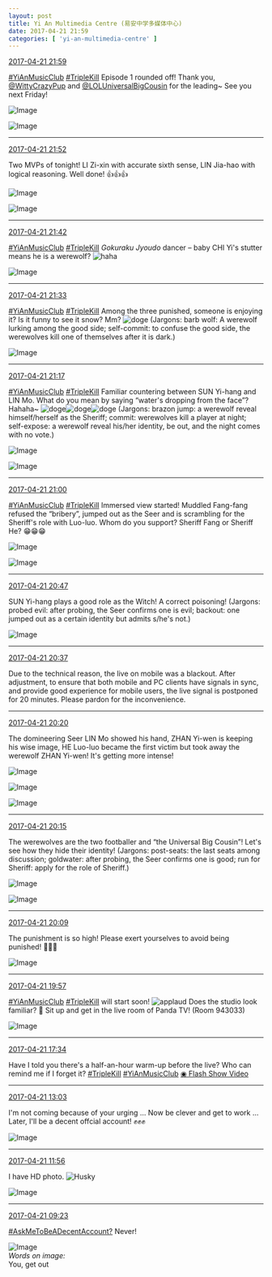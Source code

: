 ```yaml
---
layout: post
title: Yi An Multimedia Centre (易安中学多媒体中心)
date: 2017-04-21 21:59
categories: [ 'yi-an-multimedia-centre' ]
---
```


<div class="weibo-info">
  <a href="http://weibo.com/6196825252/EFzQ2gZzK">2017-04-21 21:59</a>
</div>

[#YiAnMusicClub](http://weibo.com/p/100808beae2e3e05b17b64f63ebedca39f19b2) [#TripleKill](http://weibo.com/p/100808d614267acb9089db17679bfac43299ac) Episode 1 rounded off! Thank you, [@WittyCrazyPup](http://weibo.com/u/5706219726) and [@LOLUniversalBigCousin](http://weibo.com/yuzhoujieshuo) for the leading~ See you next Friday!

<!-- more -->

![Image](http://wx2.sinaimg.cn/mw690/006Lnfkogy1feunb29kllj31kw2dcgy5.jpg)

![Image](http://wx4.sinaimg.cn/mw690/006Lnfkogy1feunbn950wj31kw2dcqdc.jpg)

---

<div class="weibo-info">
  <a href="http://weibo.com/6196825252/EFzMYw5MD">2017-04-21 21:52</a>
</div>

Two MVPs of tonight! LI Zi-xin with accurate sixth sense, LIN Jia-hao with logical reasoning. Well done! :thumbsup::thumbsup::thumbsup:

![Image](http://wx3.sinaimg.cn/mw690/006Lnfkogy1feun3ndeuoj31kw2dcwqc.jpg)

![Image](http://wx1.sinaimg.cn/mw690/006Lnfkogy1feun4eh9xfj31kw2dck2l.jpg)

---

<div class="weibo-info">
  <a href="http://weibo.com/6196825252/EFzJ1AoMu">2017-04-21 21:42</a>
</div>

[#YiAnMusicClub](http://weibo.com/p/100808beae2e3e05b17b64f63ebedca39f19b2) [#TripleKill](http://weibo.com/p/100808d614267acb9089db17679bfac43299ac) *Gokuraku Jyoudo* dancer – baby CHI Yi's stutter means he is a werewolf? ![haha](http://img.t.sinajs.cn/t4/appstyle/expression/ext/normal/6a/laugh.gif)

![Image](http://wx2.sinaimg.cn/mw690/006Lnfkogy1feumua96aaj31kw2dcgy7.jpg)

---

<div class="weibo-info">
  <a href="http://weibo.com/6196825252/EFzFqdJRE">2017-04-21 21:33</a>
</div>

[#YiAnMusicClub](http://weibo.com/p/100808beae2e3e05b17b64f63ebedca39f19b2) [#TripleKill](http://weibo.com/p/100808d614267acb9089db17679bfac43299ac) Among the three punished, someone is enjoying it? Is it funny to see it snow? Mm? ![doge](http://img.t.sinajs.cn/t4/appstyle/expression/ext/normal/b6/doge_org.gif) (Jargons: barb wolf: A werewolf lurking among the good side; self-commit: to confuse the good side, the werewolves kill one of themselves after it is dark.)

![Image](http://wx1.sinaimg.cn/mw690/006Lnfkogy1feumhur6vhj31kw11x7bt.jpg)

---

<div class="weibo-info">
  <a href="http://weibo.com/6196825252/EFzyYEpry">2017-04-21 21:17</a>
</div>

[#YiAnMusicClub](http://weibo.com/p/100808beae2e3e05b17b64f63ebedca39f19b2) [#TripleKill](http://weibo.com/p/100808d614267acb9089db17679bfac43299ac) Familiar countering between SUN Yi-hang and LIN Mo. What do you mean by saying “water's dropping from the face”? Hahaha~ ![doge](http://img.t.sinajs.cn/t4/appstyle/expression/ext/normal/b6/doge_org.gif)![doge](http://img.t.sinajs.cn/t4/appstyle/expression/ext/normal/b6/doge_org.gif)![doge](http://img.t.sinajs.cn/t4/appstyle/expression/ext/normal/b6/doge_org.gif) (Jargons: brazon jump: a werewolf reveal himself/herself as the Sheriff; commit: werewolves kill a player at night; self-expose: a werewolf reveal his/her identity, be out, and the night comes with no vote.)

![Image](http://wx1.sinaimg.cn/mw690/006Lnfkogy1feulrf89trj31kw2dcak7.jpg)

![Image](http://wx3.sinaimg.cn/mw690/006Lnfkogy1feulrfzsbhj31kw2dc14x.jpg)

---

<div class="weibo-info">
  <a href="http://weibo.com/6196825252/EFzs8luCe">2017-04-21 21:00</a>
</div>

[#YiAnMusicClub](http://weibo.com/p/100808beae2e3e05b17b64f63ebedca39f19b2) [#TripleKill](http://weibo.com/p/100808d614267acb9089db17679bfac43299ac) Immersed view started! Muddled Fang-fang refused the “bribery”, jumped out as the Seer and is scrambling for the Sheriff's role with Luo-luo. Whom do you support? Sheriff Fang or Sheriff He? :grin::grin::grin:

![Image](http://wx4.sinaimg.cn/mw690/006Lnfkogy1feuld6ee31j31kw2dbn87.jpg)

![Image](http://wx3.sinaimg.cn/mw690/006Lnfkogy1feuld7adrqj31kw2dcdqe.jpg)

---

<div class="weibo-info">
  <a href="http://weibo.com/6196825252/EFzmL1VPo">2017-04-21 20:47</a>
</div>

SUN Yi-hang plays a good role as the Witch! A correct poisoning! (Jargons: probed evil: after probing, the Seer confirms one is evil; backout: one jumped out as a certain identity but admits s/he's not.)

![Image](http://wx3.sinaimg.cn/mw690/006Lnfkogy1feul0mzu4wj31kw2dck2e.jpg)

---

<div class="weibo-info">
  <a href="http://weibo.com/6196825252/EFziKwlcL">2017-04-21 20:37</a>
</div>

Due to the technical reason, the live on mobile was a blackout. After adjustment, to ensure that both mobile and PC clients have signals in sync, and provide good experience for mobile users, the live signal is postponed for 20 minutes. Please pardon for the inconvenience.

---

<div class="weibo-info">
  <a href="http://weibo.com/6196825252/EFzbGzb79">2017-04-21 20:20</a>
</div>

The domineering Seer LIN Mo showed his hand, ZHAN Yi-wen is keeping his wise image, HE Luo-luo became the first victim but took away the werewolf ZHAN Yi-wen! It's getting more intense!

![Image](http://wx3.sinaimg.cn/mw690/006Lnfkogy1feukgro4jyj31kw2dc7a8.jpg)

![Image](http://wx3.sinaimg.cn/mw690/006Lnfkogy1feukgsqhewj31kw2dcwps.jpg)

![Image](http://wx3.sinaimg.cn/mw690/006Lnfkogy1feukgu36jdj31kw2dbakn.jpg)

---

<div class="weibo-info">
  <a href="http://weibo.com/6196825252/EFz9P5uhH">2017-04-21 20:15</a>
</div>

The werewolves are the two footballer and “the Universal Big Cousin”! Let's see how they hide their identity! (Jargons: post-seats: the last seats among discussion; goldwater: after probing, the Seer confirms one is good; run for Sheriff: apply for the role of Sheriff.)

![Image](http://wx1.sinaimg.cn/mw690/006Lnfkogy1feukc0jf20j31kw2dbjxh.jpg)

![Image](http://wx3.sinaimg.cn/mw690/006Lnfkogy1feukc1ahqoj31kw2dck16.jpg)

---

<div class="weibo-info">
  <a href="http://weibo.com/6196825252/EFz7boWMb">2017-04-21 20:09</a>
</div>

The punishment is so high! Please exert yourselves to avoid being punished! :grimacing::grimacing::grimacing:

![Image](http://wx1.sinaimg.cn/mw690/006Lnfkogy1feuk2v24nzj31kw11xqdc.jpg)

---

<div class="weibo-info">
  <a href="http://weibo.com/6196825252/EFz2kvRJs">2017-04-21 19:57</a>
</div>

[#YiAnMusicClub](http://weibo.com/p/100808beae2e3e05b17b64f63ebedca39f19b2) [#TripleKill](http://weibo.com/p/100808d614267acb9089db17679bfac43299ac) will start soon! ![applaud](http://img.t.sinajs.cn/t4/appstyle/expression/ext/normal/36/gza_org.gif) Does the studio look familiar? :grimacing: Sit up and get in the live room of Panda TV! (Room 943033)

![Image](http://wx4.sinaimg.cn/mw690/006Lnfkogy1feujs585z4j31kw11xtjb.jpg)

---

<div class="weibo-info">
  <a href="http://weibo.com/6196825252/EFy6fm5qQ">2017-04-21 17:34</a>
</div>

Have I told you there's a half-an-hour warm-up before the live? Who can remind me if I forget it? [#TripleKill](http://weibo.com/p/100808d614267acb9089db17679bfac43299ac) [#YiAnMusicClub](http://weibo.com/p/100808beae2e3e05b17b64f63ebedca39f19b2) [◉ Flash Show Video](http://www.miaopai.com/show/91hM3yxMYxBYGAx9vSOA3MjEBHTblfRV.html)

---

<div class="weibo-info">
  <a href="http://weibo.com/6196825252/EFwkj1Q0X">2017-04-21 13:03</a>
</div>

I'm not coming because of your urging … Now be clever and get to work … Later, I'll be a decent offcial account! :fist::fist::fist:

![Image](http://wx4.sinaimg.cn/mw690/006Lnfkogy1feu7qec45oj30qo14yww5.jpg)

---

<div class="weibo-info">
  <a href="http://weibo.com/6196825252/EFvSZc3zY">2017-04-21 11:56</a>
</div>

I have HD photo. ![Husky](http://img.t.sinajs.cn/t4/appstyle/expression/ext/normal/74/moren_hashiqi_org.png)

![Image](http://wx4.sinaimg.cn/mw690/006Lnfkogy1feu5w2rqeij31kw0lbwqv.jpg)

---

<div class="weibo-info">
  <a href="http://weibo.com/6196825252/EFuSXp7mC">2017-04-21 09:23</a>
</div>

[#AskMeToBeADecentAccount?](http://weibo.com/p/1008082b6d0d6e9bc67a89f41bfd0bcee1a858) Never!

![Image](http://wx1.sinaimg.cn/mw690/006Lnfkoly1feu1h2z3sfj30ku0kumzh.jpg)  
*Words on image:*  
You, get out
